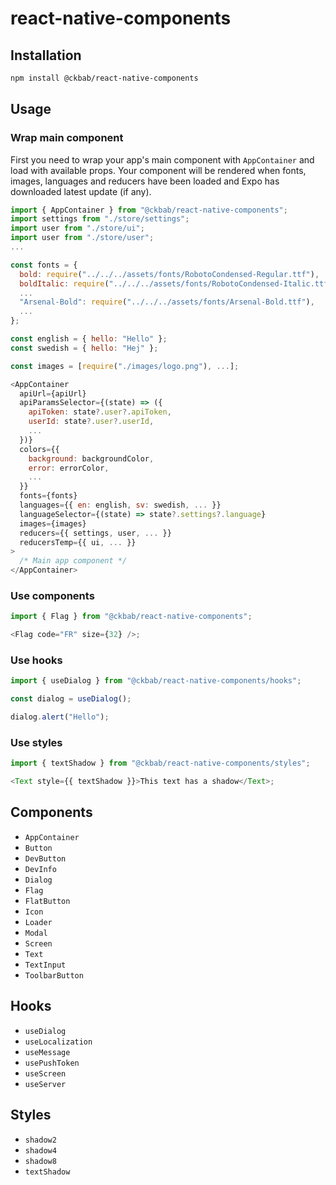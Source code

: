 # react-native-components

## Installation

```bash
npm install @ckbab/react-native-components
```

## Usage

### Wrap main component

First you need to wrap your app's main component with `AppContainer` and load with available props. Your component will be rendered when fonts, images, languages and reducers have been loaded and Expo has downloaded latest update (if any).

```js
import { AppContainer } from "@ckbab/react-native-components";
import settings from "./store/settings";
import user from "./store/ui";
import user from "./store/user";
...

const fonts = {
  bold: require("../../../assets/fonts/RobotoCondensed-Regular.ttf"),
  boldItalic: require("../../../assets/fonts/RobotoCondensed-Italic.ttf"),
  ...
  "Arsenal-Bold": require("../../../assets/fonts/Arsenal-Bold.ttf"),
  ...
};

const english = { hello: "Hello" };
const swedish = { hello: "Hej" };

const images = [require("./images/logo.png"), ...];

<AppContainer
  apiUrl={apiUrl}
  apiParamsSelector={(state) => ({
    apiToken: state?.user?.apiToken,
    userId: state?.user?.userId,
    ...
  })}
  colors={{
    background: backgroundColor,
    error: errorColor,
    ...
  }}
  fonts={fonts}
  languages={{ en: english, sv: swedish, ... }}
  languageSelector={(state) => state?.settings?.language}
  images={images}
  reducers={{ settings, user, ... }}
  reducersTemp={{ ui, ... }}
>
  /* Main app component */
</AppContainer>
```

### Use components

```js
import { Flag } from "@ckbab/react-native-components";

<Flag code="FR" size={32} />;
```

### Use hooks

```js
import { useDialog } from "@ckbab/react-native-components/hooks";

const dialog = useDialog();

dialog.alert("Hello");
```

### Use styles

```js
import { textShadow } from "@ckbab/react-native-components/styles";

<Text style={{ textShadow }}>This text has a shadow</Text>;
```

## Components

- `AppContainer`
- `Button`
- `DevButton`
- `DevInfo`
- `Dialog`
- `Flag`
- `FlatButton`
- `Icon`
- `Loader`
- `Modal`
- `Screen`
- `Text`
- `TextInput`
- `ToolbarButton`

## Hooks

- `useDialog`
- `useLocalization`
- `useMessage`
- `usePushToken`
- `useScreen`
- `useServer`

## Styles

- `shadow2`
- `shadow4`
- `shadow8`
- `textShadow`
